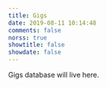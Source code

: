 ```yaml
---
title: Gigs
date: 2019-08-11 10:14:48
comments: false
norss: true
showtitle: false
showdate: false
---
```


Gigs database will live here.